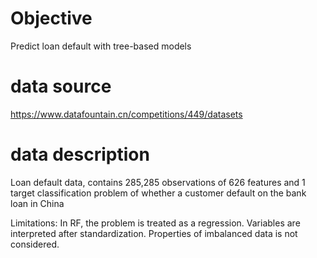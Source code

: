 # Objective
Predict loan default with tree-based models
# data source
https://www.datafountain.cn/competitions/449/datasets
# data description
Loan default data, contains 285,285 observations of 626 features and 1 target
classification problem of whether a customer default on the bank loan in China

Limitations: 
In RF, the problem is treated as a regression.
Variables are interpreted after standardization.
Properties of imbalanced data is not considered.
